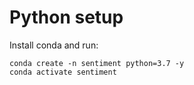 
# Python setup
Install conda and run: 
```
conda create -n sentiment python=3.7 -y
conda activate sentiment
``` 
